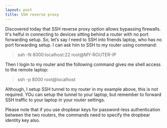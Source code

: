 ```yaml
---
layout: post
title: SSH reverse proxy
---
```


Discovered today that SSH reverse proxy option allows bypassing firewalls. It's helful in connecting to devices sitting behind a router with no port forwarding setup. So, let’s say I need to SSH into friends laptop, who has no port forwarding setup. I can ask him to SSH to my router using command:

>    ssh -N 8000:localhost:22 root@MY-ROUTER-IP

Then I login to my router and the following command gives me shell access to the remote laptop:

>    ssh -p 8000 root@localhost

Although, I setup SSH tunnel to my router in my example above, this is not required. YOu can setup the tunnel to your laptop, but remember to forward SSH traffic to your laptop in your router settings.

Please note that if you use dropbear keys for password-less authentication between the two routers, the commands need to specify the dropbear identity key also.
